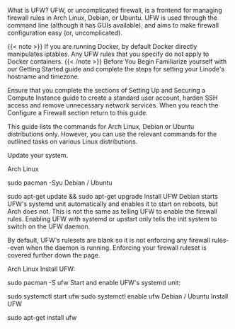 What is UFW?
UFW, or uncomplicated firewall, is a frontend for managing firewall rules in Arch Linux, Debian, or Ubuntu. UFW is used through the command line (although it has GUIs available), and aims to make firewall configuration easy (or, uncomplicated).

{{< note >}} If you are running Docker, by default Docker directly manipulates iptables. Any UFW rules that you specify do not apply to Docker containers. {{< /note >}}
Before You Begin
Familiarize yourself with our Getting Started guide and complete the steps for setting your Linode's hostname and timezone.

Ensure that you complete the sections of Setting Up and Securing a Compute Instance guide to create a standard user account, harden SSH access and remove unnecessary network services. When you reach the Configure a Firewall section return to this guide.

This guide lists the commands for Arch Linux, Debian or Ubuntu distributions only. However, you can use the relevant commands for the outlined tasks on various Linux distributions.

Update your system.

Arch Linux

sudo pacman -Syu
Debian / Ubuntu

sudo apt-get update && sudo apt-get upgrade
Install UFW
Debian starts UFW's systemd unit automatically and enables it to start on reboots, but Arch does not. This is not the same as telling UFW to enable the firewall rules. Enabling UFW with systemd or upstart only tells the init system to switch on the UFW daemon.

By default, UFW's rulesets are blank so it is not enforcing any firewall rules--even when the daemon is running. Enforcing your firewall ruleset is covered further down the page.

Arch Linux
Install UFW:

sudo pacman -S ufw
Start and enable UFW's systemd unit:

sudo systemctl start ufw
sudo systemctl enable ufw
Debian / Ubuntu
Install UFW

sudo apt-get install ufw
